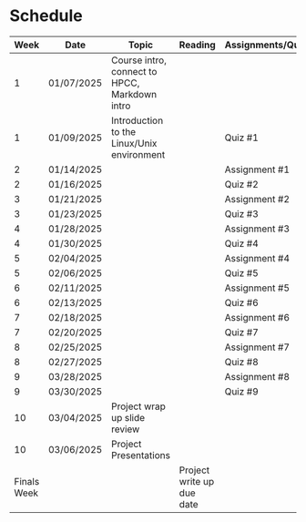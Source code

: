 # Schedule
| Week | Date | Topic | Reading  | Assignments/Quizes |
| ------------- | -------------  | -------------  | -------------  | -------------  |
|1|01/07/2025| Course intro, connect to HPCC, Markdown intro | | |
|1|01/09/2025| Introduction to the Linux/Unix environment | | Quiz #1 |
|2|01/14/2025|    | | Assignment #1 |
|2|01/16/2025|    | | Quiz #2 |
|3|01/21/2025|    | | Assignment #2 |
|3|01/23/2025|    | | Quiz #3 |
|4|01/28/2025|    | | Assignment #3 |
|4|01/30/2025|    | | Quiz #4 |
|5|02/04/2025|    | | Assignment #4 |
|5|02/06/2025|    | | Quiz #5 |
|6|02/11/2025|    | | Assignment #5 |
|6|02/13/2025|    | | Quiz #6 |
|7|02/18/2025|    | | Assignment #6 |
|7|02/20/2025|    | | Quiz #7 |
|8|02/25/2025|    | | Assignment #7 |
|8|02/27/2025|    | | Quiz #8 |
|9|03/28/2025|    | | Assignment #8 |
|9|03/30/2025|    | | Quiz #9 |
|10|03/04/2025| Project wrap up slide review | | |
|10|03/06/2025| Project Presentations | | |
|Finals Week| | | Project write up due date |
